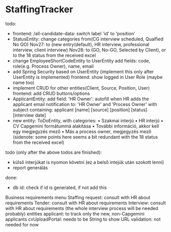 # StaffingTracker

todo: 
  - frontend: /all-candidate-data: switch label 'id' to 'position'
  - StatusEntity: change categories from(CG interview scheduled, Qualfied No GO) 
      Nov27: to (new entry(default), HR interview, professional interview, client interview)
      Nov28: to (GO, No-GO, Selected by Client), or to the 18 status from the received excel
  - change EmployeeShortCodeEntity to UserEntity
      add fields: code, role(e.g. Process Owner), name, email
  - add Spring Security
      based on UserEntity (implement this only after UserEntity is implemented)
      frontend: show logged in User Role (maybe name too)
  - implement CRUD for other entities(Client, Source, Position, User)
      frontend: add CRUD buttons/options
  - ApplicantEntity: add field: 'HR Owner': autofill when HR adds the applicant
      email notification to: 'HR Owner' and 'Process Owner'
      with subject containing: applicant [name] [source] [position] [status] [interview date]
  - new entity: ToDoEntity, with categories:
      •	Szakmai interjú
      •	HR interjú
      •	CV Capgemini formátummá alakítása
      •	További információ, akkor kell egy megjegyzés mező
      •	Más a process owner, megjegyzés mező
      (sidenote: some points here seems a bit redundant with the 18 status from the received excel)

todo (only after the above todos are finished):
  - külső interjúkat is nyomon követni (ez a belső intejúk után szokott lenni)
  - report generálás
  
done:
- db id: check if id is generated, if not add this
  
  
Business requirements
  menu
    Staffing request: consult with HR about requirements
    Tender: consult with HR about requirements
    Interview: consult with HR about requirements (the whole interview process will be needed probably)
  entities
    applicant: to track only the new, non-Capgemini applicants
      cvUploadPortal: needs to be String to show URL
  validation: not needed for now
